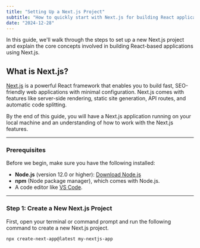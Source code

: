```yaml
---
title: "Setting Up a Next.js Project"
subtitle: "How to quickly start with Next.js for building React applications"
date: "2024-12-28"
---
```


In this guide, we'll walk through the steps to set up a new Next.js project and explain the core concepts involved in building React-based applications using Next.js.

## What is Next.js?

[Next.js](https://nextjs.org/) is a powerful React framework that enables you to build fast, SEO-friendly web applications with minimal configuration. Next.js comes with features like server-side rendering, static site generation, API routes, and automatic code splitting.

By the end of this guide, you will have a Next.js application running on your local machine and an understanding of how to work with the Next.js features.

---

### Prerequisites

Before we begin, make sure you have the following installed:

- **Node.js** (version 12.0 or higher): [Download Node.js](https://nodejs.org/)
- **npm** (Node package manager), which comes with Node.js.
- A code editor like [VS Code](https://code.visualstudio.com/).

---

### Step 1: Create a New Next.js Project

First, open your terminal or command prompt and run the following command to create a new Next.js project.

```bash
npx create-next-app@latest my-nextjs-app
